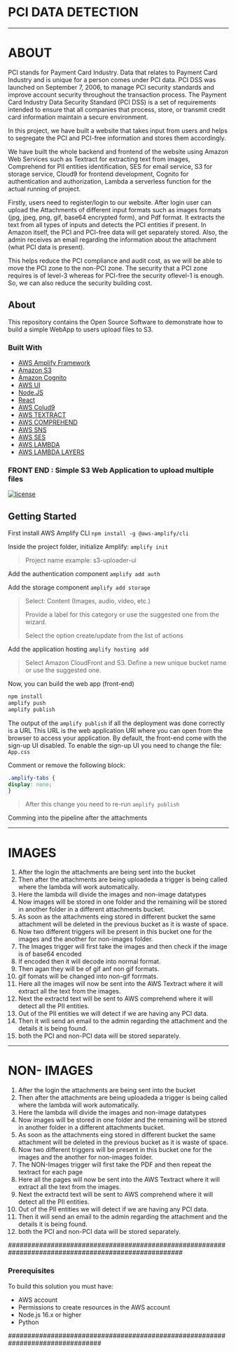 # PCI DATA DETECTION
************

# ABOUT

PCI stands for Payment Card Industry. Data that relates to Payment Card Industry and is unique for a person comes under PCI data. PCI DSS was launched on September 7, 2006, to manage PCI security standards and improve account security throughout the transaction process. The Payment Card Industry Data Security Standard (PCI DSS) is a set of requirements intended to ensure that all companies that process, store, or transmit credit card information maintain a secure environment.

In this project, we have built a website that takes input from users and helps to segregate the PCI and PCI-free information and stores them accordingly.

We have built the whole backend and frontend of the website using Amazon Web Services such as Textract for extracting text from images, Comprehend for PII entities identification, SES for email service, S3 for storage service, Cloud9 for frontend development, Cognito for authentication and authorization, Lambda a serverless function for the actual running of project.

Firstly, users need to register/login to our website. After login user can upload the Attachments of different input formats such as images formats (jpg, jpeg, png, gif, base64 encrypted form), and Pdf format. It extracts the text from all types of inputs and detects the PCI entities if present. In Amazon itself, the PCI and PCI-free data will get separately stored. Also, the admin receives an email regarding the information about the attachment (what PCI data is present).

This helps reduce the PCI compliance and audit cost, as we will be able to move the PCI zone to the non-PCI zone. The security that a PCI zone requires is of level-3 whereas for PCI-free the security oflevel-1 is enough. So, we can also reduce the security building cost.


## About
This repository contains the Open Source Software to demonstrate how to build a simple WebApp to users upload files to S3.  

### Built With

- [AWS Amplify Framework](https://docs.amplify.aws/)
- [Amazon S3](https://aws.amazon.com/s3/)
- [Amazon Cognito](https://aws.amazon.com/cognito/)
- [AWS UI](https://github.com/aws/awsui-documentation)
- [Node.JS](https://nodejs.org/en/)
- [React](https://reactjs.org/)
- [AWS Colud9](https://aws.amazon.com/cloud9/)
- [AWS TEXTRACT](https://aws.amazon.com/textract/)
- [AWS COMPREHEND](https://aws.amazon.com/comprehend/)
- [AWS SNS](https://aws.amazon.com/sns/)
- [AWS SES](https://aws.amazon.com/ses/)
- [AWS LAMBDA](https://aws.amazon.com/lambda/)
- [AWS LAMBDA LAYERS](https://aws.amazon.com/lambda-layers/)

### FRONT END : Simple S3 Web Application to upload multiple files
[![license](https://img.shields.io/badge/license-MIT-green)](LICENSE)

## Getting Started

First install AWS Amplify CLI
`npm install -g @aws-amplify/cli`

Inside the project folder, initialize Amplify:
`amplify init`
> Project name example: s3-uploader-ui

Add the authentication component
`amplify add auth`

Add the storage component
`amplify add storage`

> Select: Content (Images, audio, video, etc.)
> 
> Provide a label for this category or use the suggested one from the wizard.
>
> Select the option create/update from the list of actions

Add the application hosting
`amplify hosting add`

> Select Amazon CloudFront and S3. Define a new unique bucket name or use the suggested one.

Now, you can build the web app (front-end)

```bash
npm install
amplify push
amplify publish
```

The output of the `amplify publish` if all the deployment was done correctly is a URL
This URL is the web application URl where you can open from the browser to access your application.
By default, the front-end come with the sign-up UI disabled. To enable the sign-up UI you need to change the file: `App.css`

Comment or remove the following block:

```css
.amplify-tabs {
display: none;
}
```
> After this change you need to re-run `amplify publish`

Comming into the pipeline after the attachments

************

# IMAGES

1. After the login the attachments are being sent into the bucket
2. Then after the attachments are being uploadeda a trigger is being called where the lambda will work automatically.
3. Here the lambda will divide the images and non-image datatypes 
4. Now images will be stored in one folder and the remaining will be stored in another folder in a different attachments bucket.
5. As soon as the attachments eing stored in  different bucket the same attachment will be deleted in the previous bucket as it is waste of space.
6. Now two different triggers will be present in this bucket one for the images and the another for non-images folder.
7. The Images trigger will first take the images and then check if the image is of base64 encoded
8. If encoded then it will decode into normal format.
9. Then agan they will be of gif anf non gif formats.
10. gif fomats will be changed into non-gif forrmats.
11. Here all the images will now be sent into the AWS Textract where it will extract all the text from the images.
12. Next the extractd text will be sent to AWS comprehend where it will detect all the PII entities.
13. Out of the PII entities we will detect if we are having any PCI data.
14. Then it will send an email to the admin regarding the attachment and the details it is being found.
15. both the PCI and non-PCI data will  be stored separately.

**********

# NON- IMAGES

1. After the login the attachments are being sent into the bucket
2. Then after the attachments are being uploadeda a trigger is being called where the lambda will work automatically.
3. Here the lambda will divide the images and non-image datatypes 
4. Now images will be stored in one folder and the remaining will be stored in another folder in a different attachments bucket.
5. As soon as the attachments eing stored in  different bucket the same attachment will be deleted in the previous bucket as it is waste of space.
6. Now two different triggers will be present in this bucket one for the images and the another for non-images folder.
7. The NON-Images trigger will first take the PDF and then repeat the textract for each page
11. Here all the pages will now be sent into the AWS Textract where it will extract all the text from the images.
12. Next the extractd text will be sent to AWS comprehend where it will detect all the PII entities.
13. Out of the PII entities we will detect if we are having any PCI data.
14. Then it will send an email to the admin regarding the attachment and the details it is being found.
15. both the PCI and non-PCI data will  be stored separately.

#####################################################################################################

### Prerequisites

To build this solution you must have:
- AWS account
- Permissions to create resources in the AWS account
- Node.js 16.x or higher
- Python

################################################################################
 
